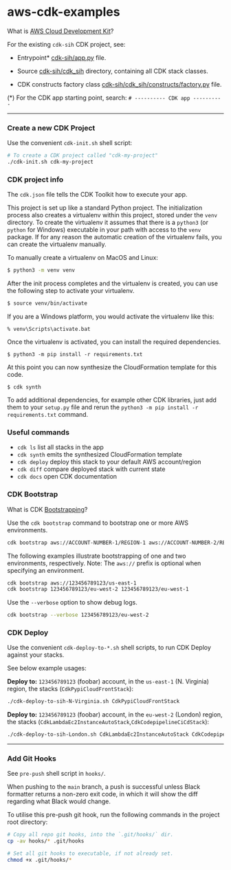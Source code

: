 # aws-cdk-examples

What is [AWS Cloud Development Kit](https://docs.aws.amazon.com/cdk/v2/guide/home.html)?

For the existing `cdk-sih` CDK project, see:

- Entrypoint\* [cdk-sih/app.py](cdk-sih/app.py) file.

- Source [cdk-sih/cdk_sih](cdk-sih/cdk_sih) directory, containing all CDK stack classes.

- CDK constructs factory class [cdk-sih/cdk_sih/constructs/factory.py](cdk-sih/cdk_sih/constructs/factory.py) file.

(*) For the CDK app starting point, search: `# ---------- CDK app ----------`

---

### Create a new CDK Project

Use the convenient `cdk-init.sh` shell script:

```bash
# To create a CDK project called "cdk-my-project"
./cdk-init.sh cdk-my-project
```

### CDK project info

The `cdk.json` file tells the CDK Toolkit how to execute your app.

This project is set up like a standard Python project. The initialization process also creates a virtualenv within this
project, stored under the `venv`
directory. To create the virtualenv it assumes that there is a `python3`
(or `python` for Windows) executable in your path with access to the `venv`
package. If for any reason the automatic creation of the virtualenv fails, you can create the virtualenv manually.

To manually create a virtualenv on MacOS and Linux:

```bash
$ python3 -m venv venv
```

After the init process completes and the virtualenv is created, you can use the following step to activate your
virtualenv.

```bash
$ source venv/bin/activate
```

If you are a Windows platform, you would activate the virtualenv like this:

```
% venv\Scripts\activate.bat
```

Once the virtualenv is activated, you can install the required dependencies.

```
$ python3 -m pip install -r requirements.txt
```

At this point you can now synthesize the CloudFormation template for this code.

```
$ cdk synth
```

To add additional dependencies, for example other CDK libraries, just add them to your `setup.py` file and rerun
the `python3 -m pip install -r requirements.txt`
command.

### Useful commands

* `cdk ls`          list all stacks in the app
* `cdk synth`       emits the synthesized CloudFormation template
* `cdk deploy`      deploy this stack to your default AWS account/region
* `cdk diff`        compare deployed stack with current state
* `cdk docs`        open CDK documentation

### CDK Bootstrap

What is CDK [Bootstrapping](https://docs.aws.amazon.com/cdk/v2/guide/bootstrapping.html)?

Use the `cdk bootstrap` command to bootstrap one or more AWS environments.

```bash
cdk bootstrap aws://ACCOUNT-NUMBER-1/REGION-1 aws://ACCOUNT-NUMBER-2/REGION-2 ...
```

The following examples illustrate bootstrapping of one and two environments, respectively. Note: The `aws://` prefix is optional when specifying an environment.

```bash
cdk bootstrap aws://123456789123/us-east-1
cdk bootstrap 123456789123/eu-west-2 123456789123/eu-west-1
````

Use the `--verbose` option to show debug logs.

```bash
cdk bootstrap --verbose 123456789123/eu-west-2
````

### CDK Deploy

Use the convenient `cdk-deploy-to-*.sh` shell scripts, to run CDK Deploy against your stacks.

See below example usages:

**Deploy to:** `123456789123` (foobar) account, in the `us-east-1` (N. Virginia) region, the
stacks (`CdkPypiCloudFrontStack`):

```bash
./cdk-deploy-to-sih-N-Virginia.sh CdkPypiCloudFrontStack
```

**Deploy to:** `123456789123` (foobar) account, in the `eu-west-2` (London) region, the
stacks (`CdkLambdaEc2InstanceAutoStack`,`CdkCodepipelineCiCdStack`):

```bash
./cdk-deploy-to-sih-London.sh CdkLambdaEc2InstanceAutoStack CdkCodepipelineCiCdStack
```

---

### Add Git Hooks

See `pre-push` shell script in `hooks/`.

When pushing to the `main` branch, a push is successful unless Black formatter returns a non-zero exit code, in which it
will show the diff regarding what Black would change.

To utilise this pre-push git hook, run the following commands in the project root directory:

```bash
# Copy all repo git hooks, into the `.git/hooks/` dir.
cp -av hooks/* .git/hooks

# Set all git hooks to executable, if not already set.
chmod +x .git/hooks/*
```
